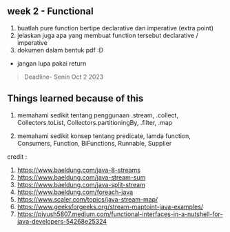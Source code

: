 ## week 2 - Functional
1. buatlah pure function bertipe declarative dan imperative (extra point)
2. jelaskan juga apa yang membuat function tersebut declarative / imperative
3. dokumen dalam bentuk pdf :D

* jangan lupa pakai return

> Deadline- Senin Oct 2 2023


## Things learned because of this

1. memahami sedikit tentang penggunaan .stream, .collect, Collectors.toList, Collectors.partitioningBy,
   .filter, .map
   
2. memahami sedikit konsep tentang predicate, lamda function, Consumers, Function, BiFunctions, Runnable, Supplier

credit :
1. https://www.baeldung.com/java-8-streams
2. https://www.baeldung.com/java-stream-sum
3. https://www.baeldung.com/java-split-stream
4. https://www.baeldung.com/foreach-java
5. https://www.scaler.com/topics/java-stream-map/
6. https://www.geeksforgeeks.org/stream-maptoint-java-examples/
7. https://piyush5807.medium.com/functional-interfaces-in-a-nutshell-for-java-developers-54268e25324
